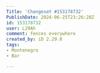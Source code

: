```yaml
---
Title: 'Changeset #153178732'
PublishDate: 2024-06-25T23:26:28Z
id: 153178732
user: L29Ah
comment: fences everywhere
created_by: iD 2.29.0
tags:
- Montenegro
- Bar

---
```


